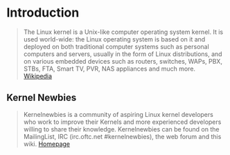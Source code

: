 # Introduction

> The Linux kernel is a Unix-like computer operating system kernel. It is used world-wide: the Linux operating system is based on it and deployed on both traditional computer systems such as personal computers and servers, usually in the form of Linux distributions, and on various embedded devices such as routers, switches, WAPs, PBX, STBs, FTA, Smart TV, PVR, NAS appliances and much more. [Wikipedia](https://en.wikipedia.org/wiki/Linux_kernel)


## Kernel Newbies

> Kernelnewbies is a community of aspiring Linux kernel developers who work to improve their Kernels and more experienced developers willing to share their knowledge. Kernelnewbies can be found on the MailingList, IRC (irc.oftc.net #kernelnewbies), the web forum and this wiki. [Homepage](http://kernelnewbies.org/)